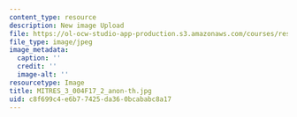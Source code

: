 ```yaml
---
content_type: resource
description: New image Upload
file: https://ol-ocw-studio-app-production.s3.amazonaws.com/courses/res-3-004-visualizing-materials-science-fall-2017/c8f699c4e6b77425da360bcababc8a17_MITRES_3_004F17_2_anon-th.jpg
file_type: image/jpeg
image_metadata:
  caption: ''
  credit: ''
  image-alt: ''
resourcetype: Image
title: MITRES_3_004F17_2_anon-th.jpg
uid: c8f699c4-e6b7-7425-da36-0bcababc8a17
---
```

